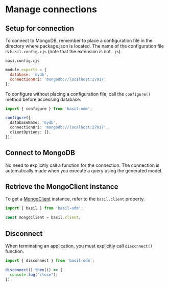 # Manage connections

## Setup for connection

To connect to MongoDB, remember to place a configuration file in the directory where package.json is located. The name of the configuration file is `basil.config.cjs` (note that the extension is not `.js`).

`basi.config.cjs`
```javascript
module.exports = {
  database: 'mydb',
  connectionUri: 'mongodb://localhost:27017'
};
```

To configure without placing a configuration file, call the `configure()` method before accessing database.

```typescript
import { configure } from 'basil-odm';

configure({
  databaseName: 'mydb',
  connectionUri: 'mongodb://localhost:27017',
  clientOptions: {},
});
```

## Connect to MongoDB

No need to explicitly call a function for the connection. The connection is automatically made when you execute a query using the generated model.

## Retrieve the MongoClient instance

 To get a [MongoClient](https://mongodb.github.io/node-mongodb-native/5.7/classes/MongoClient.html) instance, refer to the `basil.client` property.

```typescript
import { basil } from 'basil-odm';

const mongoClient = basil.client;
```

## Disconnect

When terminating an application, you must explicitly call `disconnect()` function.

```typescript
import { disconnect } from 'basil-odm';

disconnect().then(() => {
  console.log("close");
});
```
